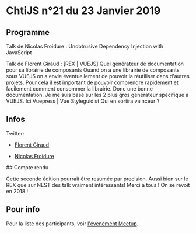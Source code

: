 <!--VarStream
title=ChtiJS #21
description=Découvrez le contenu du ChtiJS n°21 avec les présentations \
de Nicolas Froidure, Florent Giraud .
published=2019-01-24 19:00:00
keywords.+=NodeJS
keywords.+=VueStyleguidist
keywords.+=ChtiJS
keywords.+=Dependecy Injection
keywords.+=VuePress
keywords.+=TypeScript
lang=fr
location=FR
-->

# ChtiJS n°21 du 23 Janvier 2019

## Programme

Talk de Nicolas Froidure : Unobtrusive Dependency Injection with JavaScript

Talk de Florent Giraud : [REX | VUEJS] Quel générateur de documentation pour sa librairie de composants
Quand on a une librairie de composants sous VUEJS on a envie éventuellement de pouvoir la réutiliser dans d'autres projets.
Pour cela il est important de pouvoir comprendre rapidement et facilement comment consommer la librairie. Donc une bonne documentation.
Je me suis basé sur les 2 plus gros générateur spécifique a VUEJS. Ici Vuepress | Vue Styleguidist
Qui en sortira vainceur ?

## Infos

Twitter:

- [Florent Giraud](https://twitter.com/giraud_florent)

- [Nicolas Froidure](https://twitter.com/nfroidure)

## Compte rendu

Cette seconde édition pourrait être resumée par precision. Aussi bien sur le REX que sur NEST des talk vraiment intéressants!
Merci à tous ! On se revoit en 2018 !

## Pour info

Pour la liste des participants, voir
 [l'évènement Meetup](https://www.meetup.com/fr-FR/FranceJS/events/257891039/).

